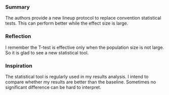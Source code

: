 ### Summary
The authors provide a new lineup protocol to replace convention statistical tests. This can perform better while the effect size is large. 

### Reflection
I remember the T-test is effective only when the population size is not large. So it is glad to see a new statistical tool.

### Inspiration
The statistical tool is regularly used in my results analysis. I intend to compare whether my results are better than the baseline. Sometimes no significant difference can be hard to interpret. 
